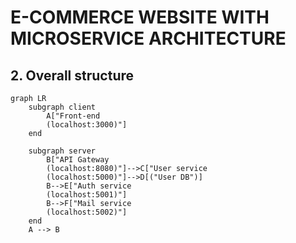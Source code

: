 # **E-COMMERCE WEBSITE WITH MICROSERVICE ARCHITECTURE**



## **2. Overall structure**

```mermaid
graph LR
    subgraph client 
        A["Front-end
        (localhost:3000)"]
    end
    
    subgraph server 
        B["API Gateway
        (localhost:8080)"]-->C["User service
        (localhost:5000)"]-->D[("User DB")]
        B-->E["Auth service
        (localhost:5001)"]
        B-->F["Mail service
        (localhost:5002)"]
    end
    A --> B
```
